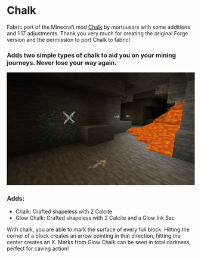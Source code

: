 # Chalk
Fabric port of the Minecraft mod [Chalk](https://github.com/mortuusars/Chalk) by mortuusars with some additions and 1.17 adjustments. Thank you very much for creating the original Forge version and the permission to port Chalk to fabric!

### Adds two simple types of chalk to aid you on your mining journeys. Never lose your way again.

![Chalk](./images/chalk.png "Chalk")

### Adds:
- Chalk: Crafted shapeless with 2 Calcite
- Glow Chalk: Crafted shapeless with 2 Calcite and a Glow Ink Sac

With chalk, you are able to mark the surface of every full block. 
Hitting the corner of a block creates an arrow pointing in that direction, hitting the center creates an X.
Marks from Glow Chalk can be seen in total darkness, perfect for caving action!
